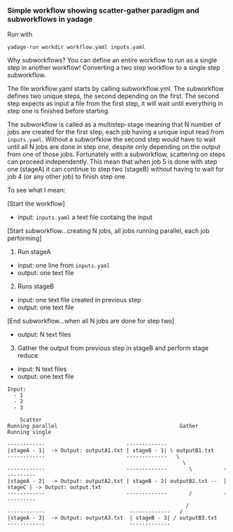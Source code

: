 ### Simple workflow showing scatter-gather paradigm and subworkflows in yadage

Run with

```console
yadage-run workdir workflow.yaml inputs.yaml
```

Why subworkflows? You can define an entire workflow to run as a single step in another workflow! Converting a two step workflow to a single step subworkflow.

The file workflow.yaml starts by calling subworkflow.yml. The subworkflow defines two unique steps, the second depending on the first. The second step expects as input a file from the first step, it will wait until everything in step one is finished before starting.

The subworkflow is called as a multistep-stage meaning that N number of jobs are created for the first step, each job having a unique input read from `inputs.yaml`. Without a subworfklow the second step would have to wait until all N jobs are done in step one, despite only depending on the output from one of those jobs. Fortunately with a subworkflow, scattering on steps can proceed independently. This mean that when job 5 is done with step one (stageA) it can continue to step two (stageB) without having to wait for job 4 (or any other job) to finish step one.

To see what I mean:

[Start the workflow]

* input: `inputs.yaml` a text file containg the input 

[Start subworkflow...creating N jobs, all jobs running parallel, each job performing]

1. Run stageA
 * input: one line from `inputs.yaml`
 * output: one text file
2. Runs stageB
 * input: one text file created in previous step
 * output: one text file

[End subworkflow...when all N jobs are done for step two]

* output: N text files

3. Gather the output from previous step in stageB and perform stage reduce
 * input: N text files
 * output: one text file


``` 
Input: 
  - 1
  - 2
  - 3

    Scatter                    
Running parallel                                       Gather             Running single

------------                          -------------
|stageA - 1|  -> Output: outputA1.txt | stageB - 1| \ outputB1.txt
------------                          -------------   \
                                                        \
------------                          -------------       \          ----------
|stageA - 2|  -> Output: outputA2.txt | stageB - 2| outputB2.txt --  | stageC | -> Output: output.txt
------------                          -------------       /          ----------
                                                         /
------------                           -------------   /
|stageA - 3|  -> Output: outputA3.txt  | stageB - 3| / outputB3.txt
------------                           -------------

```
